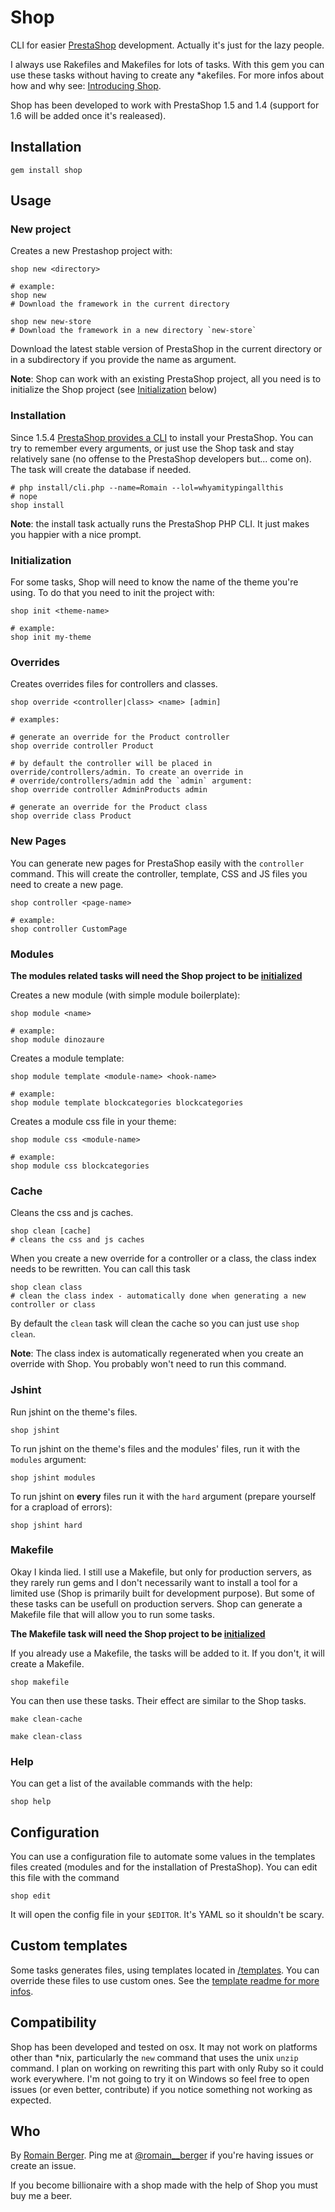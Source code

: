 # Shop

CLI for easier [PrestaShop](http://www.prestashop.com/en/) development. Actually it's just for the lazy people.

I always use Rakefiles and Makefiles for lots of tasks. With this gem you can use these tasks without having to create any *akefiles. For more infos about how and why see: [Introducing Shop](http://romainberger.com/2013/09/29/introducing-shop/).

Shop has been developed to work with PrestaShop 1.5 and 1.4 (support for 1.6 will be added once it's realeased).

## Installation

    gem install shop

## Usage

### New project

Creates a new Prestashop project with:

    shop new <directory>

    # example:
    shop new
    # Download the framework in the current directory

    shop new new-store
    # Download the framework in a new directory `new-store`

Download the latest stable version of PrestaShop in the current directory or in a subdirectory if you provide the name as argument.

**Note**: Shop can work with an existing PrestaShop project, all you need is to initialize the Shop project (see [Initialization](https://github.com/romainberger/shop/#initialization) below)

### Installation

Since 1.5.4 [PrestaShop provides a CLI](http://doc.prestashop.com/display/PS15/Installing+PrestaShop+using+the+command+line) to install your PrestaShop. You can try to remember every arguments, or just use the Shop task and stay relatively sane (no offense to the PrestaShop developers but... come on). The task will create the database if needed.

    # php install/cli.php --name=Romain --lol=whyamitypingallthis
    # nope
    shop install

**Note**: the install task actually runs the PrestaShop PHP CLI. It just makes you happier with a nice prompt.

### Initialization

For some tasks, Shop will need to know the name of the theme you're using. To do that you need to init the project with:

    shop init <theme-name>

    # example:
    shop init my-theme

### Overrides

Creates overrides files for controllers and classes.

    shop override <controller|class> <name> [admin]

    # examples:

    # generate an override for the Product controller
    shop override controller Product

    # by default the controller will be placed in override/controllers/admin. To create an override in
    # override/controllers/admin add the `admin` argument:
    shop override controller AdminProducts admin

    # generate an override for the Product class
    shop override class Product

### New Pages

You can generate new pages for PrestaShop easily with the `controller` command. This will create the controller, template, CSS and JS files you need to create a new page.

    shop controller <page-name>

    # example:
    shop controller CustomPage

### Modules

**The modules related tasks will need the Shop project to be [initialized](https://github.com/romainberger/shop)**

Creates a new module (with simple module boilerplate):

    shop module <name>

    # example:
    shop module dinozaure

Creates a module template:

    shop module template <module-name> <hook-name>

    # example:
    shop module template blockcategories blockcategories

Creates a module css file in your theme:

    shop module css <module-name>

    # example:
    shop module css blockcategories

### Cache

Cleans the css and js caches.

    shop clean [cache]
    # cleans the css and js caches

When you create a new override for a controller or a class, the class index needs to be rewritten. You can call this task

    shop clean class
    # clean the class index - automatically done when generating a new controller or class

By default the `clean` task will clean the cache so you can just use `shop clean`.

**Note**: The class index is automatically regenerated when you create an override with Shop. You probably won't need to run this command.

### Jshint

Run jshint on the theme's files.

    shop jshint

To run jshint on the theme's files and the modules' files, run it with the `modules` argument:

    shop jshint modules

To run jshint on **every** files run it with the `hard` argument (prepare yourself for a crapload of errors):

    shop jshint hard

### Makefile

Okay I kinda lied. I still use a Makefile, but only for production servers, as they rarely run gems and I don't necessarily want to install a tool for a limited use (Shop is primarily built for development purpose). But some of these tasks can be usefull on production servers. Shop can generate a Makefile file that will allow you to run some tasks.

**The Makefile task will need the Shop project to be [initialized](https://github.com/romainberger/shop)**

If you already use a Makefile, the tasks will be added to it. If you don't, it will create a Makefile.

    shop makefile

You can then use these tasks. Their effect are similar to the Shop tasks.

    make clean-cache

    make clean-class


### Help

You can get a list of the available commands with the help:

    shop help

## Configuration

You can use a configuration file to automate some values in the templates files created (modules and for the installation of PrestaShop).
You can edit this file with the command

    shop edit

It will open the config file in your `$EDITOR`. It's YAML so it shouldn't be scary.

## Custom templates

Some tasks generates files, using templates located in [/templates](https://github.com/romainberger/shop/tree/master/templates). You can override these files to use custom ones. See the [template readme for more infos](https://github.com/romainberger/shop/tree/master/templates).

## Compatibility

Shop has been developed and tested on osx. It may not work on platforms other than *nix, particularly the `new` command that uses the unix `unzip` command. I plan on working on rewriting this part with only Ruby so it could work everywhere. I'm not going to try it on Windows so feel free to open issues (or even better, contribute) if you notice something not working as expected.

## Who

By [Romain Berger](http://romainberger.com).
Ping me at [@romain__berger](http://twitter.com/romain__berger) if you're having issues or create an issue.

If you become billionaire with a shop made with the help of Shop you must buy me a beer.

